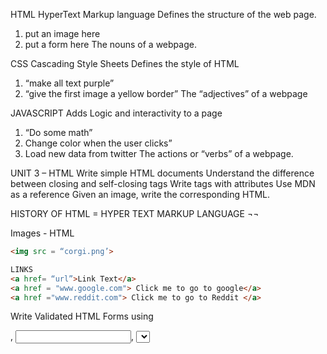 HTML 
HyperText Markup language 
Defines the structure of the web page. 
 1. put an image here 
 1. put a form here 
 The nouns of a webpage. 


CSS
Cascading Style Sheets 
Defines the style of HTML 
1. “make all text purple” 
1.	“give the first image a yellow border” 
The “adjectives” of a webpage 

JAVASCRIPT 
Adds Logic and interactivity to a page 
1.	“Do some math” 
2.	Change color when the user clicks” 
3.	Load new data from twitter 
The actions or “verbs” of a webpage. 



UNIT 3 – HTML 
Write simple HTML documents 
Understand the difference between closing and self-closing tags 
Write tags with attributes
Use MDN as a reference 
Given an image, write the corresponding HTML. 

HISTORY OF HTML = HYPER TEXT MARKUP LANGUAGE
¬¬

Images - HTML 
```html
<img src = “corgi.png’> 

LINKS
<a href= “url”>Link Text</a> 
<a href = "www.google.com"> Click me to go to google</a> 
<a href ="www.reddit.com"> Click me to go to Reddit </a> 
```
Write Validated HTML Forms using <form>, <input>, <select> and <label>


HTML FORMS - GETTING USER INPUT 
1. Use the <form> </form>  tag 
1. Use the <input> tag 
1. Use the <label> </label> tag 
1. Write Simple Validations 

The <form> tag 
<form action= "/my-form-submitting-page" method="post" > 
<! --   All our inputs will go in here -->
</form>


1. Action - the URL to send form data to 
1. method - the type of HTTP request 

//Dumb forms , we need Javascript 


// Mozilla Developer Network Inputs 
 b
The <input> tag 
//The Input tag creates interactive controls. The "type attribute determines the type of input. 
<input type ="text">
<input type ="date">
<input type ="color">
<input type ="file">
<input type ="checkbox">




HTML SKELETON 
<!DOCTYPE html>
<html>

<head> 
<title></title>
</head>

<body>

</body>
</html>


THE FORM TAG 
container where we put our inputs 
Action - where the form send the data too 
Method - what HTTP method (get/post) 


<form> 
    <input name = "username" type ="text" placeholder ="username"> 
    <input name = "password" type ="password" placeholder = "password"> 
    <input type = "submit"> 
</form>


<form>
    <input type = "text" placeholder="username"> 
        <input type = "password" placeholder="password"> 
        <input type = "submit">
</form>



LABELS

<form action = "/sign-in-url" method = "post"> 
<label>username: <input type = "text"></label>
<label>password: <input type = "password"></label>
<button>Login</button>
</form>


Alternative Syntax, using "for" and "id" attributes 
<form action "/sign-in-url" method = "post"> 
<label for = "username"> Username:</label>
<input id ="username"> type = "text"> 
<label for = "password">password:</label>
<input id="password" type ="password">
<button>Login</button>
</form>




REQUIRED ATTRIBUTE 

<!DOCTYPE html> 
<html> 
    <head> 
        <title> Form Demo </title> 
    </head> 
    <body> 
        <h1> LOGIN</h1>

        <!-- action - where the form sends data too -->
        <!-- method - what HTTP method (get/post)-->
<form action="http://www.wikipedia.org">

<label for ="username">Email:</label>
<input id ="username" type="Email" placeholder="username" required>

<label for = "password">Password:</label>
<input id="password" type="password" placeholder="password" required> 

<input type ="submit"> 
</form>
</body> 
</html> 



Background Image = The background property can also set a background image 

body { 
    background: url(http)
}